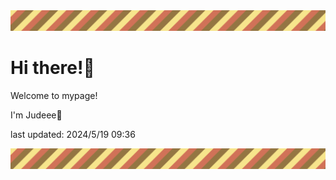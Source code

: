 <!-- Header image -->
<img src="./pokemon/pokemon_4.png" width="1000">

# Hi there!👋

Welcome to mypage!

I'm Judeee🐷

last updated: 2024/5/19 09:36

<!-- Footer image -->
<img src="./pokemon/pokemon_4.png" width="1000">
